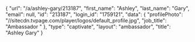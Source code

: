 {
    "url": "\/a\/ashley-gary\/213187",
    "first_name": "Ashley",
    "last_name": "Gary",
    "email": null,
    "id": "213187",
    "login_id": "1759121",
    "data": {
        "profilePhoto": "\/\/sitecdn.tvpage.com\/player\/logos\/default_profile.jpg",
        "job_title": "Ambassador "
    },
    "type": "captivate",
    "layout": "ambassador",
    "title": "Ashley Gary"
}